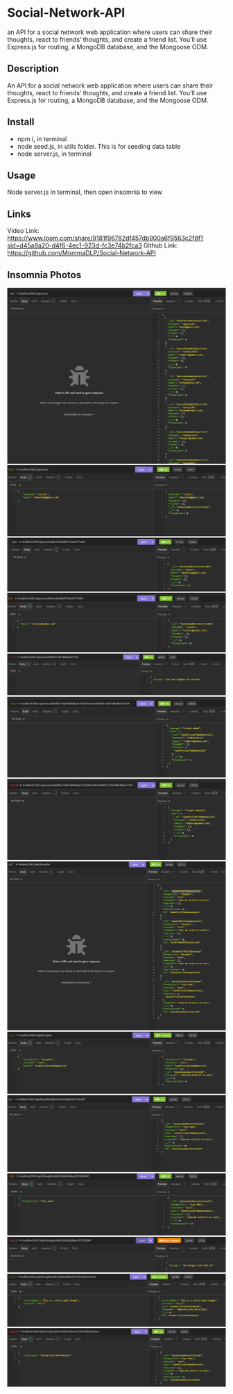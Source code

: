 # Social-Network-API
an API for a social network web application where users can share their thoughts, react to friends’ thoughts, and create a friend list. You’ll use Express.js for routing, a MongoDB database, and the Mongoose ODM.

## Description
An API for a social network web application where users can share their thoughts,
react to friends’ thoughts, and create a friend list. You’ll use Express.js for routing, 
a MongoDB database, and the Mongoose ODM.

## Install
- npm i, in terminal
- node seed.js, in utils folder. This is for seeding data table
- node server.js, in terminal

## Usage
Node server.js in terminal, then open insomnia to view 

## Links
Video Link: https://www.loom.com/share/9181f96782df457db900a6f9563c2f8f?sid=d45a8a20-d4f6-4ec1-923d-fc3e74b2fca3
Github Link: https://github.com/MommaDLP/Social-Network-API

## Insomnia Photos
<img src="images\api1.png"/><br>
<img src="images\api2.png"/><br>
<img src="images\api3.png"/><br>
<img src="images\api4.png"/><br>
<img src="images\api5.png"/><br>
<img src="images\api6.png"/><br>
<img src="images\api7.png"/><br>
<img src="images\api8.png"/><br>
<img src="images\api9.png"/><br>
<img src="images\api10.png"/><br>
<img src="images\api11.png"/><br>
<img src="images\api12.png"/><br>
<img src="images\api13.png"/><br>
<img src="images\api14.png"/><br>
